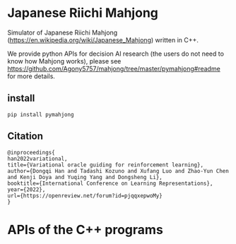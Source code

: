 
# Japanese Riichi Mahjong

Simulator of Japanese Riichi Mahjong (https://en.wikipedia.org/wiki/Japanese_Mahjong) written in C++.

We provide python APIs for decision AI research (the users do not need to know how Mahjong works), please see https://github.com/Agony5757/mahjong/tree/master/pymahjong#readme for more details.

## install 
```
pip install pymahjong
```

## Citation
```
@inproceedings{
han2022variational,
title={Variational oracle guiding for reinforcement learning},
author={Dongqi Han and Tadashi Kozuno and Xufang Luo and Zhao-Yun Chen and Kenji Doya and Yuqing Yang and Dongsheng Li},
booktitle={International Conference on Learning Representations},
year={2022},
url={https://openreview.net/forum?id=pjqqxepwoMy}
}
```

# APIs of the C++ programs
